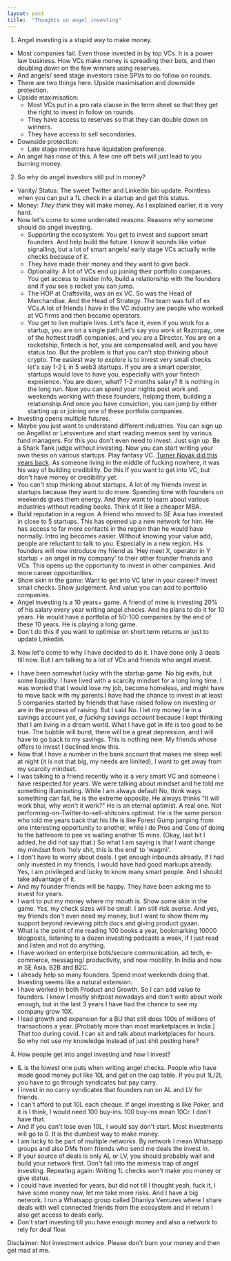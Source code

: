 ```yaml
---
layout: post
title:  "Thoughts on angel investing"
---
```


1. Angel investing is a stupid way to make money.
  - Most companies fail. Even those invested in by top VCs. It is a power law business. How VCs make money is spreading their bets, and then doubling down on the few winners using reserves.
  - And angels/ seed stage investors raise SPVs to do follow on rounds.
  - There are two things here. Upside maximisation and downside protection.
  - Upside maximisation:
    - Most VCs put in a pro rata clause in the term sheet so that they get the right to invest in follow on rounds.
    - They have access to reserves so that they can double down on winners.
    - They have access to sell secondaries.
  - Downside protection:
    - Late stage investors have liquidation preference.
  - An angel has none of this. A few one off bets will just lead to you burning money.
2. So why do angel investors still put in money?
  - Vanity/ Status: The sweet Twitter and Linkedin bio update. Pointless when you can put a 1L check in a startup and get this status.
  - Money: *They think* they will make money. As I explained earlier, it is very hard.
  - Now let's come to some underrated reasons. Reasons why someone should do angel investing.
    - Supporting the ecosystem: You get to invest and support smart founders. And help build the future. I know it sounds like virtue signalling, but a lot of smart angels/ early stage VCs actually write checks because of it.
    - They have made their money and they want to give back.
    - Optionality: A lot of VCs end up joining their portfolio companies. You get access to insider info, build a relationship with the founders and if you see a rocket you can jump.
    - The HOP at Craftsvilla, was an ex VC. So was the Head of Merchandise. And the Head of Strategy. The team was full of ex VCs.A lot of friends I have in the VC industry are people who worked at VC firms and then became operators.
    - You get to live multiple lives. Let's face it, even if you work for a startup, you are on a single path.Let's say you work at Razorpay, one of the hottest tradfi companies, and you are a Director. You are on a rocketship, fintech is hot, you are compensated well, and you have status too. But the problem is that you can't stop thinking about crypto. The easiest way to explore is to invest very small checks let's say 1-2 L in 5 web3 startups. If you are a smart operator, startups would love to have you, especially with your fintech experience. You are down, what? 1-2 months salary? It is nothing in the long run. Now you can spend your nights post work and weekends working with these founders, helping them, building a relationship.And once you have conviction, you can jump by either starting up or joining one of these portfolio companies.
  - Investing opens multiple futures.
  - Maybe you just want to understand different industries. You can sign up on Angellist or Letsventure and start reading memos sent by various fund managers. For this you don't even need to invest. Just sign up. Be a Shark Tank judge without investing. Now you can start writing your own thesis on various startups. Play fantasy VC. [Turner Novak did this years back](https://twitter.com/TurnerNovak/status/1033942944821256194). As someone living in the middle of fucking nowhere, it was his way of building credibility. Do this If you want to get into VC, but don't have money or credibility yet.
  - You can't stop thinking about startups. A lot of my friends invest in startups because they want to do more. Spending time with founders on weekends gives them energy. And they want to learn about various industries without reading books. Think of it like a cheaper MBA.
  - Build reputation in a region. A friend who moved to SE Asia has invested in close to 5 startups. This has opened up a new network for him. He has access to far more contacts in the region than he would have normally. Intro'ing becomes easier. Without knowing your value add, people are reluctant to talk to you. Especially in a new region. His founders will now introduce my friend as 'Hey meet X, operator in Y startup + an angel in my company' to their other founder friends and VCs. This opens up the opportunity to invest in other companies. And more career opportunities.
  - Show skin in the game: Want to get into VC later in your career? Invest small checks. Show judgement. And value you can add to portfolio companies.
  - Angel investing is a 10 years+ game. A friend of mine is investing 20% of his salary every year writing angel checks. And he plans to do it for 10 years. He would have a portfolio of 50-100 companies by the end of these 10 years. He is playing a long game.
  - Don't do this if you want to optimise on short term returns or just to update Linkedin.
3. Now let's come to why I have decided to do it. I have done only 3 deals till now. But I am talking to a lot of VCs and friends who angel invest.
  - I have been somewhat lucky with the startup game. No big exits, but some liquidity. I have lived with a scarcity mindset for a long long time. I was worried that I would lose my job, become homeless, and might have to move back with my parents.I have had the chance to invest in at least 5 companies started by friends that have raised follow on investing or are in the process of raising. But I said No. I let my money lie in a savings account *yes, a fucking savings account* because I kept thinking that I am living in a dream world. What I have got in life is too good to be true. The bubble will burst, there will be a great depression, and I will have to go back to my savings. This is nothing new. My friends whose offers to invest I declined know this.
  - Now that I have a number in the bank account that makes me sleep well at night (it is not that big, my needs are limited), I want to get away from my scarcity mindset.
  - I was talking to a friend recently who is a very smart VC and someone I have respected for years. We were talking about mindset and he told me something illuminating. While I am always default No, think ways something can fail, he is the extreme opposite. He always thinks "It will work bhai, why won't it work?" He is an eternal optimist. A real one. Not performing-on-Twitter-to-sell-shitcoins optimist. He is the same person who told me years back that his life is like Forest Gump jumping from one interesting opportunity to another, while I do Pros and Cons of doing to the bathroom to pee vs waiting another 15 mins. (Okay, last bit I added, he did not say that.) So what I am saying is that I want change my mindset from 'holy shit, this is the end' to 'wagmi'.
  - I don't have to worry about deals. I get enough inbounds already. If I had only invested in my friends, I would have had good markups already. Yes, I am privileged and lucky to know many smart people. And I should take advantage of it.
  - And my founder friends will be happy. They have been asking me to invest for years.
  - I want to put my money where my mouth is. Show some skin in the game. Yes, my check sizes will be small. I am still risk averse. And yes, my friends don't even need my money, but I want to show them my support beyond reviewing pitch docs and giving product gyaan.
  - What is the point of me reading 100 books a year, bookmarking 10000 blogposts, listening to a dozen investing podcasts a week, if I just read and listen and not do anything.
  - I have worked on enterprise bots/secure communication, ad tech, e-commerce, messaging/ productivity, and now mobility. In India and now in SE Asia. B2B and B2C.
  - I already help so many founders. Spend most weekends doing that. Investing seems like a natural extension.
  - I have worked in both Product and Growth. So I can add value to founders.
  I know I mostly shitpost nowadays and don't write about work enough, but in the last 3 years I have had the chance to see my company grow 10X.
  - I lead growth and expansion for a BU that still does 100s of millions of transactions a year. [Probably more than most marketplaces in India.] That too during covid. I can sit and talk about marketplaces for hours. So why not use my knowledge instead of just shit posting here?
4. How people get into angel investing and how I invest?
  - IL is the lowest one puts when writing angel checks. People who have made good money put like 10L and get on the cap table. If you put 1L/2L you have to go through syndicates but pay carry.
  - I invest in no carry syndicates that founders run on AL and LV for friends.
  -  I can't afford to put 10L each cheque. If angel investing is like Poker, and it is I think, I would need 100 buy-ins. 100 buy-ins mean 10Cr. I don't have that.
  - And if you can't lose even 10L, I would say don't start. Most investments will go to 0. It is the dumbest way to make money.
  - I am lucky to be part of multiple networks. By network I mean Whatsapp groups and also DMs from friends who send me deals the invest in.
  - If your source of deals is only AL or LV, you should probably wait and build your network first. Don't fall into the mimesis trap of angel investing. Repeating again: Writing 1L checks won't make you money or give status.
  - I could have invested for years, but did not till I thought yeah, fuck it, I have some money now, let me take more risks. And I have a big network. I run a Whatsapp group called Dhaniya Ventures where I share deals with well connected friends from the ecosystem and in return I also get access to deals early.
  - Don't start investing till you have enough money and also a network to rely for deal flow.

Disclaimer: Not investment advice. Please don't burn your money and then get mad at me.
